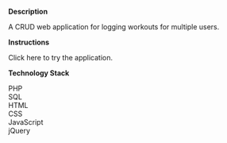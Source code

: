 <p><b>Description</b></p>
  <p>A CRUD web application for logging workouts for multiple users.</p>

<p><b>Instructions</b></p>
  <p><a style='text-decoration:none' href="https://immense-reef-20400.herokuapp.com/">Click here</a>
  to try the application.</p>

  <!-- add this after figuring how to make test user unable to edit data
  <p>To try with example data use the following login information:
  <div style="backgroundcolor: lightgrey";>email: test@test.com<br>
    password: php
  </div>
  </p> -->

<p><b>Technology Stack</b></p>
    <p>PHP<br>
    SQL<br>
    HTML<br>
    CSS<br>
    JavaScript<br>
    jQuery</p>

